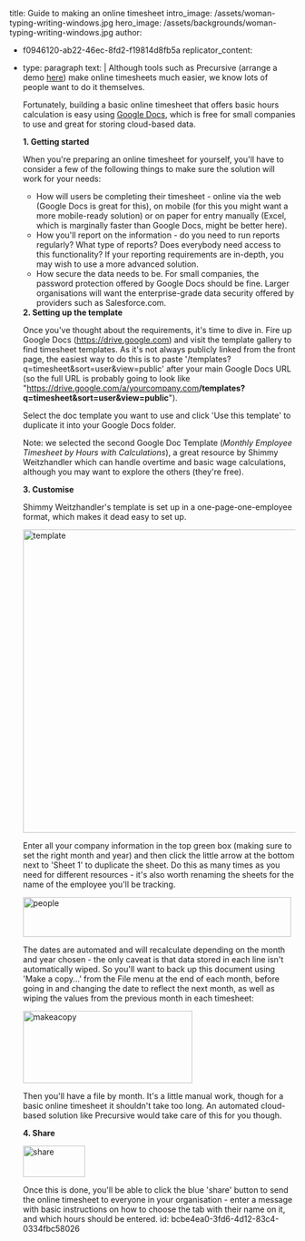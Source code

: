 title: Guide to making an online timesheet
intro_image: /assets/woman-typing-writing-windows.jpg
hero_image: /assets/backgrounds/woman-typing-writing-windows.jpg
author:
  - f0946120-ab22-46ec-8fd2-f19814d8fb5a
replicator_content:
  - 
    type: paragraph
    text: |
      Although tools such as Precursive (arrange a demo <a title="Free Trial" href="http://www.precursive.co.uk/features/signup/">here</a>) make online timesheets much easier, we know lots of people want to do it themselves.
      
      Fortunately, building a basic online timesheet that offers basic hours calculation is easy using <a title="Google Docs" href="https://drive.google.com" target="_blank">Google Docs</a>, which is free for small companies to use and great for storing cloud-based data.
      
      <strong>1. Getting started</strong>
      
      When you're preparing an online timesheet for yourself, you'll have to consider a few of the following things to make sure the solution will work for your needs:
      <ul>
      <li>How will users be completing their timesheet - online via the web (Google Docs is great for this), on mobile (for this you might want a more mobile-ready solution) or on paper for entry manually (Excel, which is marginally faster than Google Docs, might be better here).</li>
      <li>How you'll report on the information - do you need to run reports regularly? What type of reports? Does everybody need access to this functionality? If your reporting requirements are in-depth, you may wish to use a more advanced solution.</li>
      <li>How secure the data needs to be. For small companies, the password protection offered by Google Docs should be fine. Larger organisations will want the enterprise-grade data security offered by providers such as Salesforce.com.</li>
      </ul>
      <strong>2. Setting up the template</strong>
      
      Once you've thought about the requirements, it's time to dive in. Fire up Google Docs (<a href="https://drive.google.com" target="_blank">https://drive.google.com</a>) and visit the template gallery to find timesheet templates. As it's not always publicly linked from the front page, the easiest way to do this is to paste '/templates?q=timesheet&amp;sort=user&amp;view=public' after your main Google Docs URL (so the full URL is probably going to look like "https://drive.google.com/a/yourcompany.com<strong>/templates?q=timesheet&amp;sort=user&amp;view=public</strong>").
      
      Select the doc template you want to use and click 'Use this template' to duplicate it into your Google Docs folder.
      
      Note: we selected the second Google Doc Template (<em>Monthly Employee Timesheet by Hours with Calculations</em>), a great resource by Shimmy Weitzhandler which can handle overtime and basic wage calculations, although you may want to explore the others (they're free).
      
      <strong>3. Customise</strong>
      
      Shimmy Weitzhandler's template is set up in a one-page-one-employee format, which makes it dead easy to set up.
      
      <img class="aligncenter size-large wp-image-481" src="https://precursive.com/assets/media/template-1024x581.png" alt="template" width="940" height="533" />
      
      Enter all your company information in the top green box (making sure to set the right month and year) and then click the little arrow at the bottom next to 'Sheet 1' to duplicate the sheet. Do this as many times as you need for different resources - it's also worth renaming the sheets for the name of the employee you'll be tracking.
      
      <img class="aligncenter size-full wp-image-482" src="https://precursive.com/assets/media/people.png" alt="people" width="472" height="70" />
      
      The dates are automated and will recalculate depending on the month and year chosen - the only caveat is that data stored in each line isn't automatically wiped. So you'll want to back up this document using 'Make a copy...' from the File menu at the end of each month, before going in and changing the date to reflect the next month, as well as wiping the values from the previous month in each timesheet:
      
      <img class="aligncenter size-full wp-image-483" src="https://precursive.com/assets/media/makeacopy.png" alt="makeacopy" width="298" height="127" />
      
      Then you'll have a file by month. It's a little manual work, though for a basic online timesheet it shouldn't take too long. An automated cloud-based solution like Precursive would take care of this for you though.
      
      <strong>4. Share</strong>
      
      <img class="aligncenter size-full wp-image-484" src="https://precursive.com/assets/media/share.png" alt="share" width="109" height="55" />
      
      Once this is done, you'll be able to click the blue 'share' button to send the online timesheet to everyone in your organisation - enter a message with basic instructions on how to choose the tab with their name on it, and which hours should be entered.
id: bcbe4ea0-3fd6-4d12-83c4-0334fbc58026

